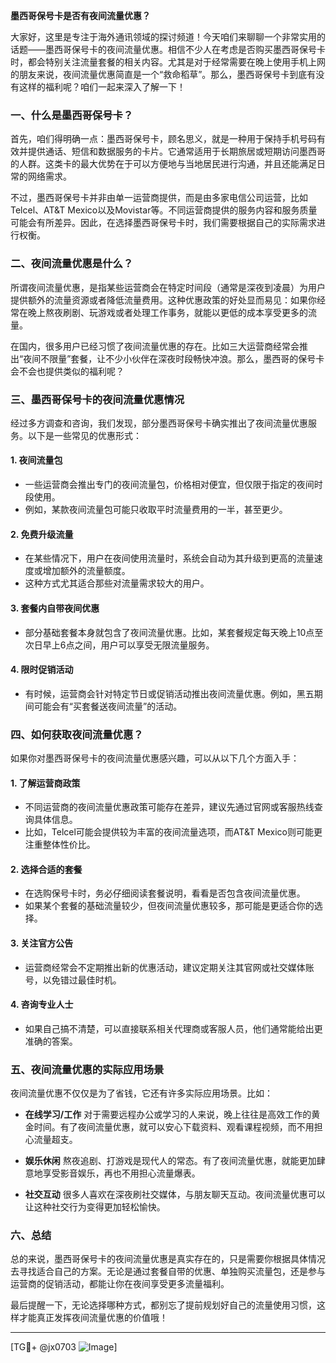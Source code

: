 **墨西哥保号卡是否有夜间流量优惠？**

大家好，这里是专注于海外通讯领域的探讨频道！今天咱们来聊聊一个非常实用的话题——墨西哥保号卡的夜间流量优惠。相信不少人在考虑是否购买墨西哥保号卡时，都会特别关注流量套餐的相关内容。尤其是对于经常需要在晚上使用手机上网的朋友来说，夜间流量优惠简直是一个“救命稻草”。那么，墨西哥保号卡到底有没有这样的福利呢？咱们一起来深入了解一下！

### 一、什么是墨西哥保号卡？

首先，咱们得明确一点：墨西哥保号卡，顾名思义，就是一种用于保持手机号码有效并提供通话、短信和数据服务的卡片。它通常适用于长期旅居或短期访问墨西哥的人群。这类卡的最大优势在于可以方便地与当地居民进行沟通，并且还能满足日常的网络需求。

不过，墨西哥保号卡并非由单一运营商提供，而是由多家电信公司运营，比如Telcel、AT&T Mexico以及Movistar等。不同运营商提供的服务内容和服务质量可能会有所差异。因此，在选择墨西哥保号卡时，我们需要根据自己的实际需求进行权衡。

### 二、夜间流量优惠是什么？

所谓夜间流量优惠，是指某些运营商会在特定时间段（通常是深夜到凌晨）为用户提供额外的流量资源或者降低流量费用。这种优惠政策的好处显而易见：如果你经常在晚上熬夜刷剧、玩游戏或者处理工作事务，就能以更低的成本享受更多的流量。

在国内，很多用户已经习惯了夜间流量优惠的存在。比如三大运营商经常会推出“夜间不限量”套餐，让不少小伙伴在深夜时段畅快冲浪。那么，墨西哥的保号卡会不会也提供类似的福利呢？

### 三、墨西哥保号卡的夜间流量优惠情况

经过多方调查和咨询，我们发现，部分墨西哥保号卡确实推出了夜间流量优惠服务。以下是一些常见的优惠形式：

#### 1. **夜间流量包**
   - 一些运营商会推出专门的夜间流量包，价格相对便宜，但仅限于指定的夜间时段使用。
   - 例如，某款夜间流量包可能只收取平时流量费用的一半，甚至更少。

#### 2. **免费升级流量**
   - 在某些情况下，用户在夜间使用流量时，系统会自动为其升级到更高的流量速度或增加额外的流量额度。
   - 这种方式尤其适合那些对流量需求较大的用户。

#### 3. **套餐内自带夜间优惠**
   - 部分基础套餐本身就包含了夜间流量优惠。比如，某套餐规定每天晚上10点至次日早上6点之间，用户可以享受无限流量服务。

#### 4. **限时促销活动**
   - 有时候，运营商会针对特定节日或促销活动推出夜间流量优惠。例如，黑五期间可能会有“买套餐送夜间流量”的活动。

### 四、如何获取夜间流量优惠？

如果你对墨西哥保号卡的夜间流量优惠感兴趣，可以从以下几个方面入手：

#### 1. **了解运营商政策**
   - 不同运营商的夜间流量优惠政策可能存在差异，建议先通过官网或客服热线查询具体信息。
   - 比如，Telcel可能会提供较为丰富的夜间流量选项，而AT&T Mexico则可能更注重整体性价比。

#### 2. **选择合适的套餐**
   - 在选购保号卡时，务必仔细阅读套餐说明，看看是否包含夜间流量优惠。
   - 如果某个套餐的基础流量较少，但夜间流量优惠较多，那可能是更适合你的选择。

#### 3. **关注官方公告**
   - 运营商经常会不定期推出新的优惠活动，建议定期关注其官网或社交媒体账号，以免错过最佳时机。

#### 4. **咨询专业人士**
   - 如果自己搞不清楚，可以直接联系相关代理商或客服人员，他们通常能给出更准确的答案。

### 五、夜间流量优惠的实际应用场景

夜间流量优惠不仅仅是为了省钱，它还有许多实际应用场景。比如：

- **在线学习/工作**
  对于需要远程办公或学习的人来说，晚上往往是高效工作的黄金时间。有了夜间流量优惠，就可以安心下载资料、观看课程视频，而不用担心流量超支。

- **娱乐休闲**
  熬夜追剧、打游戏是现代人的常态。有了夜间流量优惠，就能更加肆意地享受影音娱乐，再也不用担心流量爆表。

- **社交互动**
  很多人喜欢在深夜刷社交媒体，与朋友聊天互动。夜间流量优惠可以让这种社交行为变得更加轻松愉快。

### 六、总结

总的来说，墨西哥保号卡的夜间流量优惠是真实存在的，只是需要你根据具体情况去寻找适合自己的方案。无论是通过套餐自带的优惠、单独购买流量包，还是参与运营商的促销活动，都能让你在夜间享受更多流量福利。

最后提醒一下，无论选择哪种方式，都别忘了提前规划好自己的流量使用习惯，这样才能真正发挥夜间流量优惠的价值哦！

---

[TG💪+ @jx0703 ![Image](https://github.com/user-attachments/assets/dbca1d08-cadb-493c-b0ec-ad6f7a83f270)]